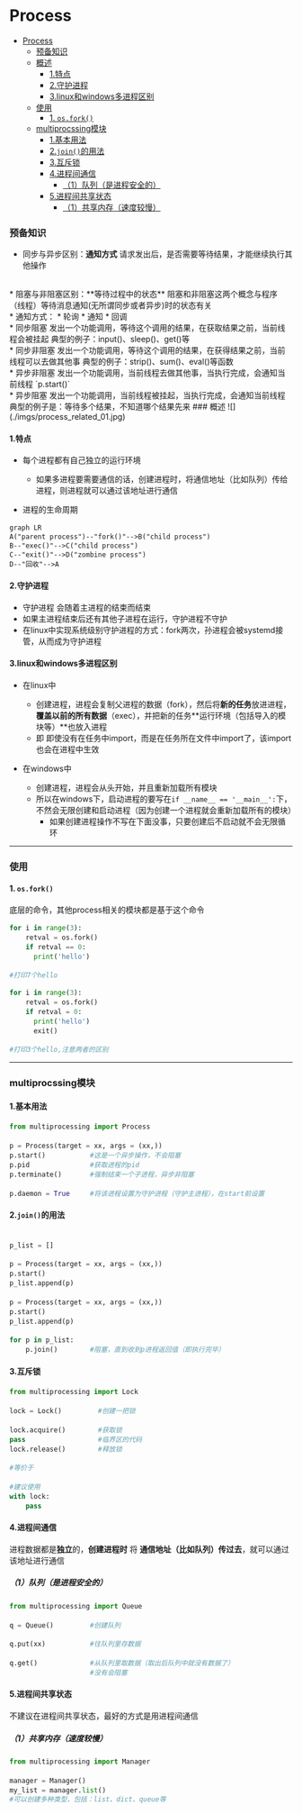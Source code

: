 # Process

<!-- @import "[TOC]" {cmd="toc" depthFrom=1 depthTo=6 orderedList=false} -->
<!-- code_chunk_output -->

- [Process](#process)
    - [预备知识](#预备知识)
    - [概述](#概述)
      - [1.特点](#1特点)
      - [2.守护进程](#2守护进程)
      - [3.linux和windows多进程区别](#3linux和windows多进程区别)
    - [使用](#使用)
      - [1. `os.fork()`](#1-osfork)
    - [multiprocssing模块](#multiprocssing模块)
      - [1.基本用法](#1基本用法)
      - [2.`join()`的用法](#2join的用法)
      - [3.互斥锁](#3互斥锁)
      - [4.进程间通信](#4进程间通信)
        - [（1）队列（是进程安全的）](#1队列是进程安全的)
      - [5.进程间共享状态](#5进程间共享状态)
        - [（1）共享内存（速度较慢）](#1共享内存速度较慢)

<!-- /code_chunk_output -->

### 预备知识
* 同步与异步区别：**通知方式**
请求发出后，是否需要等待结果，才能继续执行其他操作
</br>
* 阻塞与非阻塞区别：**等待过程中的状态**
阻塞和非阻塞这两个概念与程序（线程）等待消息通知(无所谓同步或者异步)时的状态有关
</br>
* 通知方式：
  * 轮询
  * 通知
  * 回调
</br>
* 同步阻塞
发出一个功能调用，等待这个调用的结果，在获取结果之前，当前线程会被挂起
典型的例子：input()、sleep()、get()等
</br>
* 同步非阻塞
发出一个功能调用，等待这个调用的结果，在获得结果之前，当前线程可以去做其他事
典型的例子：strip()、sum()、eval()等函数
</br>
* 异步非阻塞
发出一个功能调用，当前线程去做其他事，当执行完成，会通知当前线程
`p.start()`
</br>
* 异步阻塞
发出一个功能调用，当前线程被挂起，当执行完成，会通知当前线程
典型的例子是：等待多个结果，不知道哪个结果先来
### 概述
![](./imgs/process_related_01.jpg)

#### 1.特点

* 每个进程都有自己独立的运行环境
  * 如果多进程要需要通信的话，创建进程时，将通信地址（比如队列）传给进程，则进程就可以通过该地址进行通信

* 进程的生命周期
```mermaid
graph LR
A("parent process")--"fork()"-->B("child process")
B--"exec()"-->C("child process")
C--"exit()"-->D("zombine process")
D--"回收"-->A
```

#### 2.守护进程
* 守护进程 会随着主进程的结束而结束
* 如果主进程结束后还有其他子进程在运行，守护进程不守护
* 在linux中实现系统级别守护进程的方式：fork两次，孙进程会被systemd接管，从而成为守护进程

#### 3.linux和windows多进程区别
* 在linux中
  * 创建进程，进程会复制父进程的数据（fork），然后将**新的任务**放进进程，**覆盖以前的所有数据**（exec），并把新的任务**运行环境（包括导入的模块等）**也放入进程
  * 即 即使没有在任务中import，而是在任务所在文件中import了，该import也会在进程中生效

* 在windows中
  * 创建进程，进程会从头开始，并且重新加载所有模块
  * 所以在windows下，启动进程的要写在`if __name__ == '__main__':`下，不然会无限创建和启动进程（因为创建一个进程就会重新加载所有的模块）
    * 如果创建进程操作不写在下面没事，只要创建后不启动就不会无限循环

***

### 使用
#### 1. `os.fork()`
底层的命令，其他process相关的模块都是基于这个命令
```python
for i in range(3):
    retval = os.fork()
    if retval == 0:
      print('hello')

#打印7个hello
```
```python
for i in range(3):
    retval = os.fork()
    if retval = 0:
      print('hello')
      exit()

#打印3个hello,注意两者的区别
```
***
### multiprocssing模块
#### 1.基本用法
```python
from multiprocessing import Process

p = Process(target = xx, args = (xx,))
p.start()           #这是一个异步操作，不会阻塞
p.pid               #获取进程的pid
p.terminate()       #强制结束一个子进程，异步非阻塞

p.daemon = True     #将该进程设置为守护进程（守护主进程），在start前设置
```
#### 2.`join()`的用法
```python

p_list = []

p = Process(target = xx, args = (xx,))
p.start()
p_list.append(p)

p = Process(target = xx, args = (xx,))
p.start()
p_list.append(p)

for p in p_list:
    p.join()        #阻塞，直到收到p进程返回值（即执行完毕）
```

#### 3.互斥锁
```python
from multiprocessing import Lock

lock = Lock()         #创建一把锁

lock.acquire()        #获取锁
pass                  #临界区的代码
lock.release()        #释放锁

#等价于

#建议使用
with lock:
    pass
```

#### 4.进程间通信
进程数据都是**独立**的，**创建进程时** 将 **通信地址（比如队列）传过去**，就可以通过该地址进行通信

##### （1）队列（是进程安全的）
```python
from multiprocessing import Queue

q = Queue()         #创建队列

q.put(xx)           #往队列里存数据

q.get()             #从队列里取数据（取出后队列中就没有数据了）
                    #没有会阻塞
```

#### 5.进程间共享状态

不建议在进程间共享状态，最好的方式是用进程间通信

##### （1）共享内存（速度较慢）
```python
from multiprocessing import Manager

manager = Manager()
my_list = manager.list()
#可以创建多种类型，包括：list、dict、queue等
```
